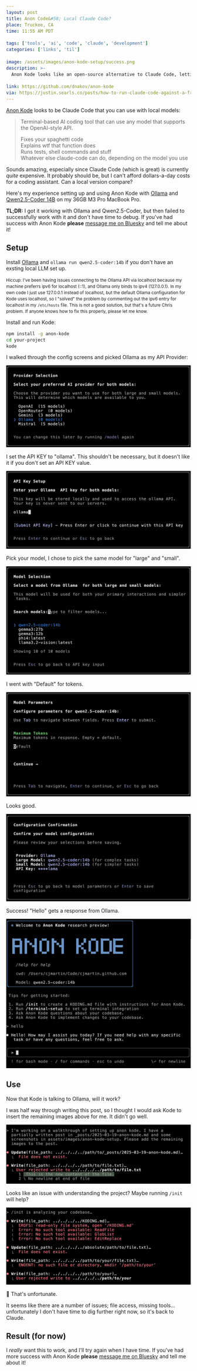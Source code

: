 ```yaml
---
layout: post
title: Anon Code&#58; Local Claude Code?
place: Truckee, CA
time: 11:55 AM PDT

tags: ['tools', 'ai', 'code', 'claude', 'development']
categories: ['links', 'til']

image: /assets/images/anon-kode-setup/success.png
description: >-
  Anon Kode looks like an open-source alternative to Claude Code, letting you run an AI-powered code assistant with local models like Qwen2.5-Coder via Ollama. I got it installed and running, but hit roadblocks trying to get it to work smoothly. If you've had success with it, message me on Bluesky and let me know!

link: https://github.com/dnakov/anon-kode
via: https://justin.searls.co/posts/how-to-run-claude-code-against-a-free-local-model/
---
```


[Anon Kode](https://github.com/dnakov/anon-kode) looks to be Claude Code that you can use with local models:

> Terminal-based AI coding tool that can use any model that supports the OpenAI-style API.
>
> Fixes your spaghetti code  
> Explains wtf that function does  
> Runs tests, shell commands and stuff  
> Whatever else claude-code can do, depending on the model you use  

Sounds amazing, especially since Claude Code (which is great) is currently _quite_ expensive. It probably should be, but I can't afford dollars-a-day costs for a coding assistant. Can a local version compare?

Here's my experience setting up and using Anon Kode with [Ollama](https://ollama.com/) and [Qwen2.5-Coder 14B](https://ollama.com/library/qwen2.5-coder) on my 36GB M3 Pro MacBook Pro.

**TL;DR:** I got it working with Ollama and Qwen2.5-Coder, but then failed to successfully work with it and don't have time to debug. If you've had success with Anon Kode **please** [message me on Bluesky](https://bsky.app/profile/cjmart.in) and tell me about it!

## Setup

Install [Ollama](https://ollama.com/download) and `ollama run qwen2.5-coder:14b` if you don't have an exsting local LLM set up.

<small>Hiccup: I've been having issues connecting to the Ollama API via localhost because my machine preferrs ipv6 for localhost (::1), and Ollama only binds to ipv4 (127.0.0.1). In my own code I just use 127.0.0.1 instead of localhost, but the default Ollama configuration for Kode uses localhost, so I "solved" the problem by commenting out the ipv6 entry for localhost in my `/etc/hosts` file. This is not a good solution, but that's a future Chris problem. If anyone knows how to fix this properly, please let me know.</small>

Install and run Kode:

```bash
npm install -g anon-kode
cd your-project
kode
```

I walked through the config screens and picked Ollama as my API Provider:

![Kode provider selection screen](/assets/images/anon-kode-setup/provider.png)

I set the API KEY to "ollama". This shouldn't be necessary, but it doesn't like it if you don't set an API KEY value.

![Kode provider API KEY screen](/assets/images/anon-kode-setup/api-key.png)

Pick your model, I chose to pick the same model for "large" and "small".

![Kode model selection screen](/assets/images/anon-kode-setup/model.png)

I went with "Default" for tokens.

![Kode tokens config screen](/assets/images/anon-kode-setup/tokens.png)

Looks good.

![Kode model confirmation screen](/assets/images/anon-kode-setup/confirmation.png)

Success! "Hello" gets a response from Ollama.

![Kode response from Ollama](/assets/images/anon-kode-setup/success.png)

## Use

Now that Kode is talking to Ollama, will it work?

I was half way through writing this post, so I thought I would ask Kode to insert the remaining images above for me. It didn't go well.

![Kode failed prompt](/assets/images/anon-kode-setup/failed-prompt.png)

Looks like an issue with understanding the project? Maybe running `/init` will help?

![Kode failed init](/assets/images/anon-kode-setup/failed-init.png)

🫠 That's unfortunate.

It seems like there are a number of issues; file access, missing tools... unfortunately I don't have time to dig further right now, so it's back to Claude.

## Result (for now)

I _really_ want this to work, and I'll try again when I have time. If you've had more success with Anon Kode **please** [message me on Bluesky](https://bsky.app/profile/cjmart.in) and tell me about it!





